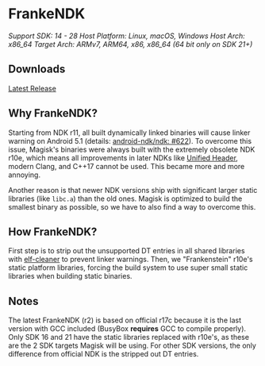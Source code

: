 # FrankeNDK

*Support SDK: 14 - 28*
*Host Platform: Linux, macOS, Windows*
*Host Arch: x86_64*
*Target Arch: ARMv7, ARM64, x86, x86_64 (64 bit only on SDK 21+)*

## Downloads
[Latest Release](https://github.com/topjohnwu/FrankeNDK/releases/latest)

## Why FrankeNDK?
Starting from NDK r11, all built dynamically linked binaries will cause linker warning on Android 5.1 (details: [android-ndk/ndk: #622](https://github.com/android-ndk/ndk/issues/622)). To overcome this issue, Magisk's binaries were always built with the extremely obsolete NDK r10e, which means all improvements in later NDKs like [Unified Header](https://android.googlesource.com/platform/ndk/+/master/docs/UnifiedHeaders.md), modern Clang, and C++17 cannot be used. This became more and more annoying.

Another reason is that newer NDK versions ship with significant larger static libraries (like `libc.a`) than the old ones. Magisk is optimized to build the smallest binary as possible, so we have to also find a way to overcome this.

## How FrankeNDK?
First step is to strip out the unsupported DT entries in all shared libraries with [elf-cleaner](https://github.com/termux/termux-elf-cleaner) to prevent linker warnings. Then, we "Frankenstein" r10e's static platform libraries, forcing the build system to use super small static libraries when building static binaries.

## Notes
The latest FrankeNDK (r2) is based on official r17c because it is the last version with GCC included (BusyBox **requires** GCC to compile properly). Only SDK 16 and 21 have the static libraries replaced with r10e's, as these are the 2 SDK targets Magisk will be using. For other SDK versions, the only difference from official NDK is the stripped out DT entries.
